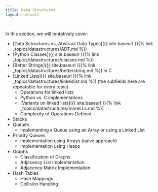 ```yaml
---
title: Data Structures
layout: default

---
```


In this section, we will tentatively cover:

- [Data Sctructures vs. Abstract Data Types]({{ site.baseurl }}{% link _topics/datastructures/ADT.md %})
- [Python Classes]({{ site.baseurl }}{% link _topics/datastructures/classes.md %})
- [Better Strings]({{ site.baseurl }}{% link _topics/datastructures/betterstring.md %}) in C
- [Linked Lists]({{ site.baseurl }}{% link _topics/datastructures/linkedlist.md %}) (the subfields here are repeatable for every topic)
  - Operations for linked lists
  - Python vs. C implementations
  - [Variants on linked lists]({{ site.baseurl }}{% link _topics/datastructures/moreLLs.md %})
  - Complexity of Operations Defined
- Stacks
- Queues
  - Implementing a Queue using an Array or using a Linked List
- Priority Queues
  - Implementation using Arrays (naive approach) 
  - Implementation using Heaps
- Graphs
  - Classification of Graphs
  - Adjacency List Implementation
  - Adjacency Matrix Implementation
- Hash Tables
  - Hash Mappings
  - Collision Handling 
